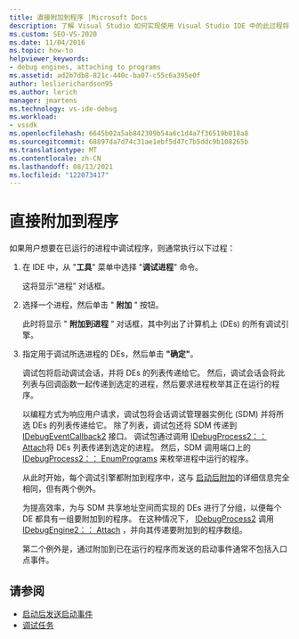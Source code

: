 ```yaml
---
title: 直接附加到程序 |Microsoft Docs
description: 了解 Visual Studio 如何实现使用 Visual Studio IDE 中的此过程将调试引擎附加到已在运行的进程。
ms.custom: SEO-VS-2020
ms.date: 11/04/2016
ms.topic: how-to
helpviewer_keywords:
- debug engines, attaching to programs
ms.assetid: ad2b7db8-821c-440c-ba07-c55c6a395e0f
author: leslierichardson95
ms.author: lerich
manager: jmartens
ms.technology: vs-ide-debug
ms.workload:
- vssdk
ms.openlocfilehash: 6645b02a5ab842309b54a6c1d4a7f36519b018a8
ms.sourcegitcommit: 68897da7d74c31ae1ebf5d47c7b5ddc9b108265b
ms.translationtype: MT
ms.contentlocale: zh-CN
ms.lasthandoff: 08/13/2021
ms.locfileid: "122073417"
---
```

# <a name="attach-directly-to-a-program"></a>直接附加到程序
如果用户想要在已运行的进程中调试程序，则通常执行以下过程：

1. 在 IDE 中，从 "**工具**" 菜单中选择 "**调试进程**" 命令。

    这将显示“进程”  对话框。

2. 选择一个进程，然后单击 " **附加** " 按钮。

    此时将显示 " **附加到进程** " 对话框，其中列出了计算机上 (DEs) 的所有调试引擎。

3. 指定用于调试所选进程的 DEs，然后单击 **"确定"**。

   调试包将启动调试会话，并将 DEs 的列表传递给它。 然后，调试会话会将此列表与回调函数一起传递到选定的进程，然后要求进程枚举其正在运行的程序。

   以编程方式为响应用户请求，调试包将会话调试管理器实例化 (SDM) 并将所选 DEs 的列表传递给它。 除了列表，调试包还将 SDM 传递到 [IDebugEventCallback2](../../extensibility/debugger/reference/idebugeventcallback2.md) 接口。 调试包通过调用 [IDebugProcess2：： Attach](../../extensibility/debugger/reference/idebugprocess2-attach.md)将 DEs 列表传递到选定的进程。 然后，SDM 调用端口上的 [IDebugProcess2：： EnumPrograms](../../extensibility/debugger/reference/idebugprocess2-enumprograms.md) 来枚举进程中运行的程序。

   从此时开始，每个调试引擎都附加到程序中，这与 [启动后附加](../../extensibility/debugger/attaching-after-a-launch.md)的详细信息完全相同，但有两个例外。

   为提高效率，为与 SDM 共享地址空间而实现的 DEs 进行了分组，以便每个 DE 都具有一组要附加到的程序。 在这种情况下， [IDebugProcess2](../../extensibility/debugger/reference/idebugprocess2.md) 调用 [IDebugEngine2：： Attach](../../extensibility/debugger/reference/idebugengine2-attach.md) ，并向其传递要附加到的程序数组。

   第二个例外是，通过附加到已在运行的程序而发送的启动事件通常不包括入口点事件。

## <a name="see-also"></a>请参阅
- [启动后发送启动事件](../../extensibility/debugger/sending-startup-events-after-a-launch.md)
- [调试任务](../../extensibility/debugger/debugging-tasks.md)
